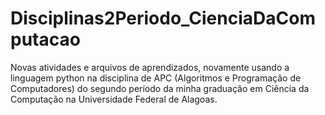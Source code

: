 # Disciplinas2Periodo_CienciaDaComputacao

Novas atividades e arquivos de aprendizados, novamente usando a linguagem python na disciplina de APC (Algoritmos e Programação de Computadores) do segundo período da minha graduação em Ciência da Computação na Universidade Federal de Alagoas.
 
